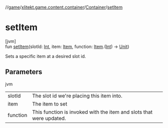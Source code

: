 //[game](../../../index.md)/[xlitekt.game.content.container](../index.md)/[Container](index.md)/[setItem](set-item.md)

# setItem

[jvm]\
fun [setItem](set-item.md)(slotId: [Int](https://kotlinlang.org/api/latest/jvm/stdlib/kotlin/-int/index.html), item: [Item](../../xlitekt.game.content.item/-item/index.md), function: [Item](../../xlitekt.game.content.item/-item/index.md).([Int](https://kotlinlang.org/api/latest/jvm/stdlib/kotlin/-int/index.html)) -&gt; [Unit](https://kotlinlang.org/api/latest/jvm/stdlib/kotlin/-unit/index.html))

Sets a specific item at a desired slot id.

## Parameters

jvm

| | |
|---|---|
| slotId | The slot id we're placing this item into. |
| item | The item to set |
| function | This function is invoked with the item and slots that were updated. |
